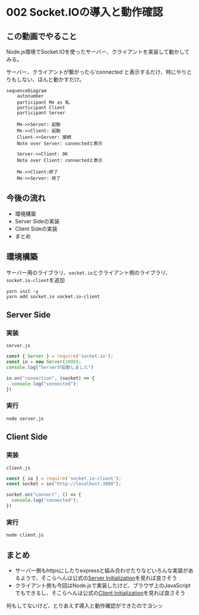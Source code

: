 # 002 Socket.IOの導入と動作確認

## この動画でやること

Node.js環境でSocket.IOを使ったサーバー、クライアントを実装して動かしてみる。

サーバー、クライアントが繋がったら‘connected`と表示するだけ、特にやりとりもしない、ほんと動かすだけ。

```mermaid
sequenceDiagram
	autonumber
	participant Me as 私
    participant Client
	participant Server
    
    Me->>Server: 起動
	Me->>Client: 起動
	Client->>Server: 接続
	Note over Server: connectedと表示
	
	Server->>Client: OK
	Note over Client: connectedと表示
    
    Me->>Client:終了
    Me->>Server: 終了

```

## 今後の流れ

- 環境構築
- Server Sideの実装
- Client Sideの実装
- まとめ



## 環境構築

サーバー用のライブラリ、`socket.io`とクライアント側のライブラリ、`socket.io-client`を追加

```
yarn init -y
yarn add socket.io socket.io-client
```



## Server Side

### 実装

`server.js`

```js
const { Server } = require('socket.io');
const io = new Server(3000);
console.log("Serverが起動しました")

io.on("connection", (socket) => {
  console.log("connected");
})
```



### 実行

`node server.js`



## Client Side

### 実装

`client.js`

```js
const { io } = require('socket.io-client');
const socket = io("http://localhost:3000");

socket.on("connect", () => {
  console.log("connected");
})
```



### 実行

```
node client.js
```



## まとめ

- サーバー側もhttpsにしたりexpressと組み合わせたりなどいろんな実装があるようで、そこらへんは公式の[Server Initialization](https://socket.io/docs/v4/server-initialization/)を見れば良さそう
- クライアント側も今回はNode.jsで実装したけど、ブラウザ上のJavaScriptでもできるし、そこらへんは公式の[Client Initialization](https://socket.io/docs/v4/client-initialization/)を見れば良さそう

何もしてないけど、とりあえず導入と動作確認ができたのでヨシッ
